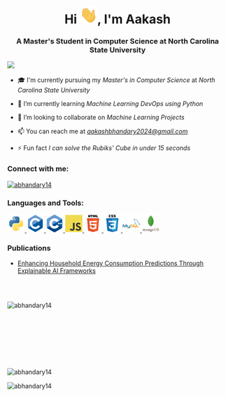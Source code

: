 <h1 align="center">Hi <img alt="Coding" height="40" width="40" src="https://raw.githubusercontent.com/AbdallahHemdan/AbdallahHemdan/master/wave.gif" >, I'm Aakash</h1>
<h3 align="center">A Master's Student in Computer Science at North Carolina State University</h3>

![](https://komarev.com/ghpvc/?username=abhandary14&color=green)

- 🎓 I'm currently pursuing my *Master's in Computer Science* at *North Carolina State University*

- 🌱 I’m currently learning *Machine Learning DevOps using Python*

- 👯 I’m looking to collaborate on *Machine Learning Projects*

- 📫 You can reach me at *aakashbhandary2024@gmail.com*

- ⚡ Fun fact *I can solve the Rubiks' Cube in under 15 seconds*

<h3 align="left">Connect with me:</h3>
<p align="left">
<a href="https://linkedin.com/in/abhandary14" target="blank"><img align="center" src="https://raw.githubusercontent.com/rahuldkjain/github-profile-readme-generator/master/src/images/icons/Social/linked-in-alt.svg" alt="abhandary14" height="30" width="40" /></a>
</p>

<h3 align="left">Languages and Tools:</h3>
<p align="left">
<a href="https://www.python.org" target="_blank" rel="noreferrer"> <img src="https://raw.githubusercontent.com/devicons/devicon/master/icons/python/python-original.svg" alt="python" width="40" height="40"/> </a> <a href="https://www.cprogramming.com/" target="_blank" rel="noreferrer"> <img src="https://raw.githubusercontent.com/devicons/devicon/master/icons/c/c-original.svg" alt="c" width="40" height="40"/> </a> <a href="https://www.w3schools.com/cpp/" target="_blank" rel="noreferrer"> <img src="https://raw.githubusercontent.com/devicons/devicon/master/icons/cplusplus/cplusplus-original.svg" alt="cplusplus" width="40" height="40"/> </a> <a href="https://developer.mozilla.org/en-US/docs/Web/JavaScript" target="_blank" rel="noreferrer"> <img src="https://raw.githubusercontent.com/devicons/devicon/master/icons/javascript/javascript-original.svg" alt="javascript" width="40" height="40"/> </a> <a href="https://www.w3.org/html/" target="_blank" rel="noreferrer"> <img src="https://raw.githubusercontent.com/devicons/devicon/master/icons/html5/html5-original-wordmark.svg" alt="html5" width="40" height="40"/> </a> <a href="https://www.w3schools.com/css/" target="_blank" rel="noreferrer"> <img src="https://raw.githubusercontent.com/devicons/devicon/master/icons/css3/css3-original-wordmark.svg" alt="css3" width="40" height="40"/> </a> <a href="https://www.mysql.com/" target="_blank" rel="noreferrer"> <img src="https://raw.githubusercontent.com/devicons/devicon/master/icons/mysql/mysql-original-wordmark.svg" alt="mysql" width="40" height="40"/> </a> <a href="https://www.mongodb.com/" target="_blank" rel="noreferrer"> <img src="https://raw.githubusercontent.com/devicons/devicon/master/icons/mongodb/mongodb-original-wordmark.svg" alt="mongodb" width="40" height="40"/> </a>
</p>

<h3>Publications</h3>
<ul>
    <li>
        <a href="https://ieeexplore.ieee.org/document/10459177">Enhancing Household Energy Consumption Predictions Through Explainable AI Frameworks</a>
    </li>
</ul>


<br>
<br>
<p><img align="left" src="https://github-readme-stats.vercel.app/api/top-langs?username=abhandary14&show_icons=true&locale=en&layout=compact" alt="abhandary14" /></p>
<br>
<br>
<br>
<br>
<br>
<br>
<br>
<br>

<p><img align="center" src="https://github-readme-stats.vercel.app/api?username=abhandary14&show_icons=true&locale=en" alt="abhandary14" /></p>
<p><img align="center" src="https://github-readme-streak-stats.herokuapp.com/?user=abhandary14&" alt="abhandary14" /></p>